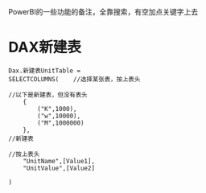 PowerBI的一些功能的备注，全靠搜索，有空加点关键字上去







# DAX新建表

```
Dax.新建表UnitTable = 
SELECTCOLUMNS(    //选择某张表，按上表头
    
//以下是新建表，但没有表头
    {
        ("K",1000),
        ("w",10000),
        ("M",1000000)
    },
//新建表

//按上表头
    "UnitName",[Value1],
    "UnitValue",[Value2]

)
```



